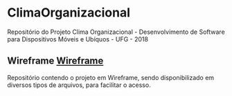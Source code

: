 # ClimaOrganizacional
Repositório do Projeto Clima Organizacional - Desenvolvimento de Software para Dispositivos Móveis e Ubíquos - UFG - 2018

## Wireframe <a href=“https://github.com/jhonypalmer/ClimaOrganizacional/tree/master/Wireframe“>Wireframe</a>
Repositório contendo o projeto em Wireframe, sendo disponibilizado em diversos tipos de arquivos, para facilitar o acesso.
